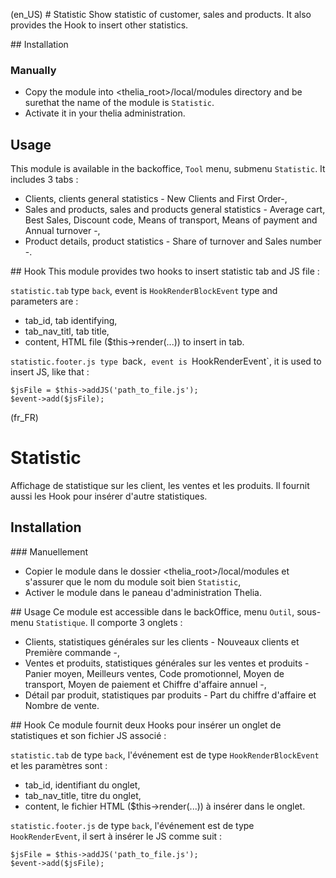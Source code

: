 (en_US)
# Statistic 
Show statistic of customer, sales and products. It also provides the Hook to insert other statistics.

## Installation

### Manually
* Copy the module into <thelia_root>/local/modules directory and be surethat the name of the module is `Statistic`.
* Activate it in your thelia administration.

## Usage
This module is available in the backoffice, `Tool` menu, submenu `Statistic`.
It includes 3 tabs :
* Clients,  clients general statistics - New Clients and First Order-,
* Sales and products, sales and products general statistics - Average cart, Best Sales, Discount code, Means of transport,
 Means of payment and Annual turnover -,
* Product details, product statistics -  Share of turnover and Sales number -.

## Hook 
This module provides two hooks to insert statistic tab and JS file :

`statistic.tab` type `back`, event is `HookRenderBlockEvent` type and parameters are :
* tab_id, tab identifying,
* tab_nav_titl, tab title,
* content, HTML file ($this->render(...)) to insert in tab.

`statistic.footer.js type `back`, event is `HookRenderEvent`, it is used to insert JS, like that :

    $jsFile = $this->addJS('path_to_file.js');
    $event->add($jsFile);
       
    
(fr_FR)

# Statistic
Affichage de statistique sur les client, les ventes et les produits. Il fournit aussi les Hook pour insérer d'autre 
statistiques.

## Installation

### Manuellement 
* Copier le module dans le dossier <thelia_root>/local/modules et s'assurer que le nom du module soit bien `Statistic`,
* Activer le module dans le paneau d'administration Thelia.

## Usage
Ce module est accessible dans le backOffice, menu `Outil`, sous-menu `Statistique`.
Il comporte 3 onglets :
* Clients, statistiques générales sur les clients - Nouveaux clients et Première commande -,
* Ventes et produits, statistiques générales sur les ventes et produits - Panier moyen, Meilleurs ventes, Code promotionnel,
 Moyen de transport, Moyen de paiement et Chiffre d'affaire annuel -,
* Détail par produit, statistiques par produits - Part du chiffre d'affaire et Nombre de vente.

## Hook
Ce module fournit deux Hooks pour insérer un onglet de statistiques et son fichier JS associé :

`statistic.tab` de type `back`, l'événement est de type `HookRenderBlockEvent` et les paramètres sont :
* tab_id, identifiant du onglet,
* tab_nav_title, titre du onglet,
* content, le fichier HTML ($this->render(...)) à insérer dans le onglet.

`statistic.footer.js` de type `back`, l'événement est de type `HookRenderEvent`, il sert à insérer le JS comme suit :
    
    $jsFile = $this->addJS('path_to_file.js');
    $event->add($jsFile);

